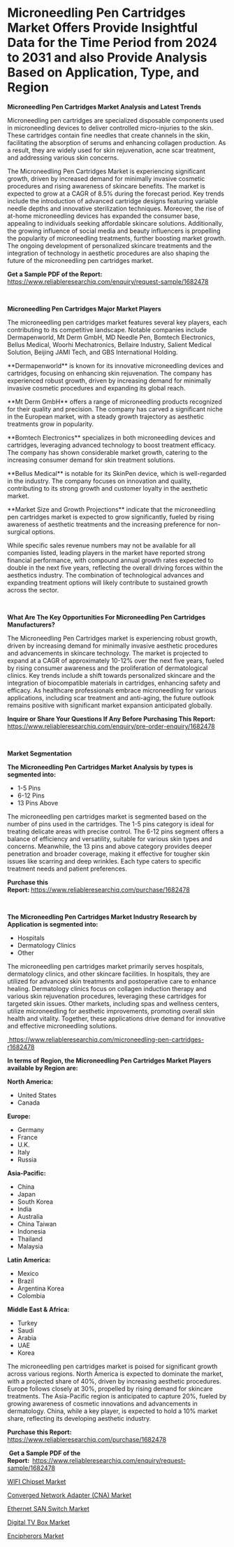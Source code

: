 <p><h1>Microneedling Pen Cartridges Market Offers Provide Insightful Data for the Time Period from 2024 to 2031 and also Provide Analysis Based on Application, Type, and Region</h1></p><p><strong>Microneedling Pen Cartridges Market Analysis and Latest Trends</strong></p>
<p><p>Microneedling pen cartridges are specialized disposable components used in microneedling devices to deliver controlled micro-injuries to the skin. These cartridges contain fine needles that create channels in the skin, facilitating the absorption of serums and enhancing collagen production. As a result, they are widely used for skin rejuvenation, acne scar treatment, and addressing various skin concerns.</p><p>The Microneedling Pen Cartridges Market is experiencing significant growth, driven by increased demand for minimally invasive cosmetic procedures and rising awareness of skincare benefits. The market is expected to grow at a CAGR of 8.5% during the forecast period. Key trends include the introduction of advanced cartridge designs featuring variable needle depths and innovative sterilization techniques. Moreover, the rise of at-home microneedling devices has expanded the consumer base, appealing to individuals seeking affordable skincare solutions. Additionally, the growing influence of social media and beauty influencers is propelling the popularity of microneedling treatments, further boosting market growth. The ongoing development of personalized skincare treatments and the integration of technology in aesthetic procedures are also shaping the future of the microneedling pen cartridges market.</p></p>
<p><strong>Get a Sample PDF of the Report:&nbsp;</strong> <a href="https://www.reliableresearchiq.com/enquiry/request-sample/1682478?utm_campaign=1735&utm_medium=2&utm_source=Github&utm_content=ia&utm_term=15102024&utm_id=microneedling-pen-cartridges">https://www.reliableresearchiq.com/enquiry/request-sample/1682478</a></p>
<p>&nbsp;</p>
<p><strong>Microneedling Pen Cartridges Major Market Players</strong></p>
<p><p>The microneedling pen cartridges market features several key players, each contributing to its competitive landscape. Notable companies include Dermapenworld, Mt Derm GmbH, MD Needle Pen, Bomtech Electronics, Bellus Medical, Woorhi Mechatronics, Bellaire Industry, Salient Medical Solution, Beijing JAMI Tech, and GBS International Holding.</p><p>**Dermapenworld** is known for its innovative microneedling devices and cartridges, focusing on enhancing skin rejuvenation. The company has experienced robust growth, driven by increasing demand for minimally invasive cosmetic procedures and expanding its global reach. </p><p>**Mt Derm GmbH** offers a range of microneedling products recognized for their quality and precision. The company has carved a significant niche in the European market, with a steady growth trajectory as aesthetic treatments grow in popularity.</p><p>**Bomtech Electronics** specializes in both microneedling devices and cartridges, leveraging advanced technology to boost treatment efficacy. The company has shown considerable market growth, catering to the increasing consumer demand for skin treatment solutions.</p><p>**Bellus Medical** is notable for its SkinPen device, which is well-regarded in the industry. The company focuses on innovation and quality, contributing to its strong growth and customer loyalty in the aesthetic market.</p><p>**Market Size and Growth Projections** indicate that the microneedling pen cartridges market is expected to grow significantly, fueled by rising awareness of aesthetic treatments and the increasing preference for non-surgical options. </p><p>While specific sales revenue numbers may not be available for all companies listed, leading players in the market have reported strong financial performance, with compound annual growth rates expected to double in the next five years, reflecting the overall driving forces within the aesthetics industry. The combination of technological advances and expanding treatment options will likely contribute to sustained growth across the sector.</p></p>
<p>&nbsp;</p>
<p><strong>What Are The Key Opportunities For Microneedling Pen Cartridges Manufacturers?</strong></p>
<p><p>The Microneedling Pen Cartridges market is experiencing robust growth, driven by increasing demand for minimally invasive aesthetic procedures and advancements in skincare technology. The market is projected to expand at a CAGR of approximately 10-12% over the next five years, fueled by rising consumer awareness and the proliferation of dermatological clinics. Key trends include a shift towards personalized skincare and the integration of biocompatible materials in cartridges, enhancing safety and efficacy. As healthcare professionals embrace microneedling for various applications, including scar treatment and anti-aging, the future outlook remains positive with significant market expansion anticipated globally.</p></p>
<p><strong>Inquire or Share Your Questions If Any Before Purchasing This Report:</strong> <a href="https://www.reliableresearchiq.com/enquiry/pre-order-enquiry/1682478?utm_campaign=1735&utm_medium=2&utm_source=Github&utm_content=ia&utm_term=15102024&utm_id=microneedling-pen-cartridges">https://www.reliableresearchiq.com/enquiry/pre-order-enquiry/1682478</a></p>
<p>&nbsp;</p>
<p><strong>Market Segmentation</strong></p>
<p><strong>The Microneedling Pen Cartridges Market Analysis by types is segmented into:</strong></p>
<p><ul><li>1-5 Pins</li><li>6-12 Pins</li><li>13 Pins Above</li></ul></p>
<p><p>The microneedling pen cartridges market is segmented based on the number of pins used in the cartridges. The 1-5 pins category is ideal for treating delicate areas with precise control. The 6-12 pins segment offers a balance of efficiency and versatility, suitable for various skin types and concerns. Meanwhile, the 13 pins and above category provides deeper penetration and broader coverage, making it effective for tougher skin issues like scarring and deep wrinkles. Each type caters to specific treatment needs and patient preferences.</p></p>
<p><strong>Purchase this Report:&nbsp;</strong><a href="https://www.reliableresearchiq.com/purchase/1682478?utm_campaign=1735&utm_medium=2&utm_source=Github&utm_content=ia&utm_term=15102024&utm_id=microneedling-pen-cartridges">https://www.reliableresearchiq.com/purchase/1682478</a></p>
<p>&nbsp;</p>
<p><strong>The Microneedling Pen Cartridges Market Industry Research by Application is segmented into:</strong></p>
<p><ul><li>Hospitals</li><li>Dermatology Clinics</li><li>Other</li></ul></p>
<p><p>The microneedling pen cartridges market primarily serves hospitals, dermatology clinics, and other skincare facilities. In hospitals, they are utilized for advanced skin treatments and postoperative care to enhance healing. Dermatology clinics focus on collagen induction therapy and various skin rejuvenation procedures, leveraging these cartridges for targeted skin issues. Other markets, including spas and wellness centers, utilize microneedling for aesthetic improvements, promoting overall skin health and vitality. Together, these applications drive demand for innovative and effective microneedling solutions.</p></p>
<p><a href="https://www.reliableresearchiq.com/microneedling-pen-cartridges-r1682478?utm_campaign=1735&utm_medium=2&utm_source=Github&utm_content=ia&utm_term=15102024&utm_id=microneedling-pen-cartridges">&nbsp;https://www.reliableresearchiq.com/microneedling-pen-cartridges-r1682478</a></p>
<p><strong>In terms of Region, the Microneedling Pen Cartridges Market Players available by Region are:</strong></p>
<p>
    <p> <strong> North America: </strong>
        <ul>
            <li>United States</li>
            <li>Canada</li>
        </ul>
        </p> 
    <p> <strong> Europe: </strong>
        <ul>
            <li>Germany</li>
            <li>France</li>
            <li>U.K.</li>
            <li>Italy</li>
            <li>Russia</li>
        </ul>
        </p> 
    <p> <strong> Asia-Pacific: </strong>
        <ul>
            <li>China</li>
            <li>Japan</li>
            <li>South Korea</li>
            <li>India</li>
            <li>Australia</li>
            <li>China Taiwan</li>
            <li>Indonesia</li>
            <li>Thailand</li>
            <li>Malaysia</li>
        </ul>
        </p> 
    <p> <strong> Latin America: </strong>
        <ul>
            <li>Mexico</li>
            <li>Brazil</li>
            <li>Argentina Korea</li>
            <li>Colombia</li>
        </ul>
        </p> 
    <p> <strong> Middle East & Africa: </strong>
        <ul>
            <li>Turkey</li>
            <li>Saudi</li>
            <li>Arabia</li>
            <li>UAE</li>
            <li>Korea</li>
        </ul>
    </p>
    </p>
<p><p>The microneedling pen cartridges market is poised for significant growth across various regions. North America is expected to dominate the market, with a projected share of 40%, driven by increasing aesthetic procedures. Europe follows closely at 30%, propelled by rising demand for skincare treatments. The Asia-Pacific region is anticipated to capture 20%, fueled by growing awareness of cosmetic innovations and advancements in dermatology. China, while a key player, is expected to hold a 10% market share, reflecting its developing aesthetic industry.</p></p>
<p><strong>Purchase this Report: </strong><a href="https://www.reliableresearchiq.com/purchase/1682478?utm_campaign=1735&utm_medium=2&utm_source=Github&utm_content=ia&utm_term=15102024&utm_id=microneedling-pen-cartridges">https://www.reliableresearchiq.com/purchase/1682478</a></p>
<p>&nbsp;<strong>Get a Sample PDF of the Report:&nbsp;&nbsp;</strong><a href="https://www.reliableresearchiq.com/enquiry/request-sample/1682478?utm_campaign=1735&utm_medium=2&utm_source=Github&utm_content=ia&utm_term=15102024&utm_id=microneedling-pen-cartridges">https://www.reliableresearchiq.com/enquiry/request-sample/1682478</a></p>
<p><strong></strong></p>
<p><p><a href="https://www.linkedin.com/pulse/wifi-chipset-market-refracting-trends-consumer-behaviors-2024-2031-4khgf?trk=public_post_embed_feed-article-content&utm_campaign=1735&utm_medium=2&utm_source=Github&utm_content=ia&utm_term=15102024&utm_id=microneedling-pen-cartridges">WIFI Chipset Market</a></p><p><a href="https://www.linkedin.com/pulse/converged-network-adaptercna-industry-resonance-72-amplification-9gnme?trk=public_post_embed_feed-article-content&utm_campaign=1735&utm_medium=2&utm_source=Github&utm_content=ia&utm_term=15102024&utm_id=microneedling-pen-cartridges">Converged Network Adapter (CNA) Market</a></p><p><a href="https://www.linkedin.com/pulse/global-ethernet-san-switch-industry-analysis-report-market-2mmwf?trk=public_post_embed_feed-article-content&utm_campaign=1735&utm_medium=2&utm_source=Github&utm_content=ia&utm_term=15102024&utm_id=microneedling-pen-cartridges">Ethernet SAN Switch Market</a></p><p><a href="https://www.linkedin.com/pulse/digital-tv-box-landscape-product-spectrum-market-trajectories-dlvef?trk=public_post_embed_feed-article-content&utm_campaign=1735&utm_medium=2&utm_source=Github&utm_content=ia&utm_term=15102024&utm_id=microneedling-pen-cartridges">Digital TV Box Market</a></p><p><a href="https://www.linkedin.com/pulse/encipherors-market-trends-growth-outlook-2024-2031-mkt-nova-mmx4f?trk=public_post_embed_feed-article-content&utm_campaign=1735&utm_medium=2&utm_source=Github&utm_content=ia&utm_term=15102024&utm_id=microneedling-pen-cartridges">Encipherors Market</a></p></p>